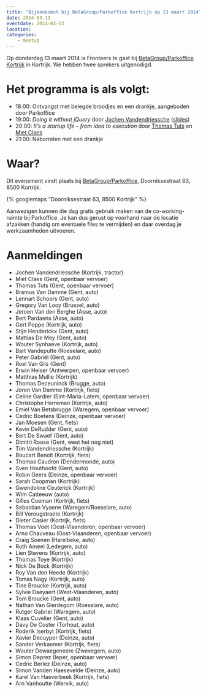 ```yaml
---
title: "Bijeenkomst bij BetaGroup/Parkoffice Kortrijk op 13 maart 2014"
date: 2014-03-13
eventdate: 2014-03-13
location: 
categories: 
    - meetup
---
```

Op donderdag 13 maart 2014 is Fronteers te gast bij [BetaGroup/Parkoffice Kortrijk](http://kortrijk.betagroup.be/) in Kortrijk. We hebben twee sprekers uitgenodigd.

# Het programma is als volgt:

* 18:00: Ontvangst met belegde broodjes en een drankje, aangeboden door Parkoffice
* 19:00: _Doing it without jQuery_ door [Jochen Vandendriessche](https://twitter.com/joggink) ([slides](http://static.joggink.com/fronteers/doing-it-without-jquery/#/))
* 20:00: _It’s a startup life – from idea to execution_ door [Thomas Tuts](https://twitter.com/thomastuts) en [Miet Claes](https://twitter.com/choisissez)
* 21:00: Naborrelen met een drankje

# Waar?

Dit evenement vindt plaats bij [BetaGroup/Parkoffice](http://www.parkoffice.be/en/locations/business-centre-meeting-room-kortrijk), Doorniksestraat 63, 8500 Kortrijk.

{% googlemaps "Doorniksestraat 63, 8500 Kortrijk" %}

Aanwezigen kunnen die dag gratis gebruik maken van de co-working-ruimte bij Parkoffice. Je kan dus gerust op voorhand naar de locatie afzakken (handig om eventuele files te vermijden) en daar overdag je werkzaamheden uitvoeren.





# Aanmeldingen

* Jochen Vandendriessche (Kortrijk, tractor)
* Miet Claes (Gent, openbaar vervoer)
* Thomas Tuts (Gent, openbaar vervoer)
* Bramus Van Damme (Gent, auto)
* Lennart Schoors (Gent, auto)
* Gregory Van Looy (Brussel, auto)
* Jeroen Van den Berghe (Asse, auto)
* Bert Pardaens (Asse, auto)
* Gert Poppe (Kortrijk, auto)
* Stijn Henderickx (Gent, auto)
* Mattias De Mey (Gent, auto)
* Wouter Synhaeve (Kortrijk, auto)
* Bart Vandeputte (Roeselare, auto)
* Peter Gabriël (Gent, auto)
* Roel Van Gils (Gent)
* Erwin Heiser (Antwerpen, openbaar vervoer)
* Matthias Mullie (Kortrijk)
* Thomas Deceuninck (Brugge, auto)
* Joren Van Damme (Kortrijk, fiets)
* Celine Gardier (Sint-Maria-Latem, openbaar vervoer)
* Christophe Herreman (Kortrijk, auto)
* Emiel Van Betsbrugge (Waregem, openbaar vervoer)
* Cedric Boetens (Deinze, openbaar vervoer)
* Jan Moesen (Gent, fiets)
* Kevin DeRudder (Gent, auto)
* Bert De Swaef (Gent, auto)
* Dimitri Roose (Gent, weet het nog niet)
* Tim Vandendriessche (Kortrijk)
* Boucart Benoît (Kortrijk, fiets)
* Thomas Caudron (Dendermonde, auto)
* Sven Houthoofd (Gent, auto)
* Robin Geers (Deinze, openbaar vervoer)
* Sarah Coopman (Kortrijk)
* Gwendoline Ceuterick (Kortrijk)
* Wim Catteeuw (auto)
* Gilles Coeman (Kortrijk, fiets)
* Sebastian Vyaene (Waregem/Roeselare, auto)
* Bill Verougstraete (Kortrijk)
* Dieter Casier (Kortrijk, fiets)
* Thomas Voet (Oost-Vlaanderen, openbaar vervoer)
* Arno Chauveau (Oost-Vlaanderen, openbaar vervoer)
* Craig Soenen (Harelbeke, auto)
* Ruth Ameel (Ledegem, auto)
* Lien Stevens (Kortrijk, auto)
* Thomas Toye (Kortrijk)
* Nick De Bock (Kortrijk)
* Roy Van den Heede (Kortrijk)
* Tomas Nagy (Kortrijk, auto)
* Tine Broucke (Kortrijk, auto)
* Sylvie Daeyaert (West-Vlaanderen, auto)
* Tom Broucke (Gent, auto)
* Nathan Van Gierdegom (Roeselare, auto)
* Rutger Gabriel (Waregem, auto)
* Klaas Cuvelier (Gent, auto)
* Davy De Coster (Torhout, auto)
* Roderik Iserbyt (Kortrijk, fiets)
* Xavier Decuyper (Deinze, auto)
* Sander Verkaemer (Kortrijk, fiets)
* Wouter Dewaegeneere (Zwevegem, auto)
* Simon Deprez (Ieper, openbaar vervoer)
* Cedric Berlez (Deinze, auto)
* Simon Vanden Haesevelde (Deinze, auto)
* Karel Van Haeverbeek (Kortrijk, fiets)
* Arn Vanhoutte (Wervik, auto)



